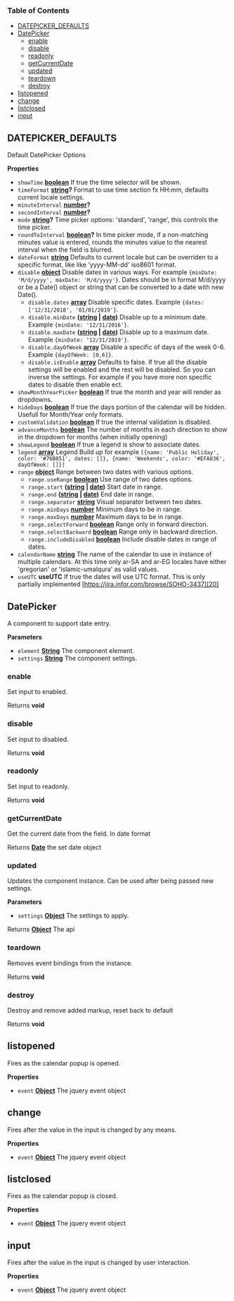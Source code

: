 <!-- Generated by documentation.js. Update this documentation by updating the source code. -->

### Table of Contents

-   [DATEPICKER_DEFAULTS][1]
-   [DatePicker][2]
    -   [enable][3]
    -   [disable][4]
    -   [readonly][5]
    -   [getCurrentDate][6]
    -   [updated][7]
    -   [teardown][8]
    -   [destroy][9]
-   [listopened][10]
-   [change][11]
-   [listclosed][12]
-   [input][13]

## DATEPICKER_DEFAULTS

Default DatePicker Options

**Properties**

-   `showTime` **[boolean][14]** If true the time selector will be shown.
-   `timeFormat` **[string][15]?** Format to use time section fx HH:mm,
     defaults current locale settings.
-   `minuteInterval` **[number][16]?** 
-   `secondInterval` **[number][16]?** 
-   `mode` **[string][15]?** Time picker options: 'standard', 'range',
     this controls the time picker.
-   `roundToInterval` **[boolean][14]?** In time picker mode, if a non-matching
     minutes value is entered,
     rounds the minutes value to the nearest interval when the field is blurred.
-   `dateFormat` **[string][15]** Defaults to current locale but can be
     overriden to a specific format, like like 'yyyy-MM-dd' iso8601 format.
-   `disable` **[object][17]** Disable dates in various ways.
    For example `{minDate: 'M/d/yyyy', maxDate: 'M/d/yyyy'}`. Dates should be in format M/d/yyyy
    or be a Date() object or string that can be converted to a date with new Date().
    -   `disable.dates` **[array][18]** Disable specific dates.
        Example `{dates: ['12/31/2018', '01/01/2019'}`.
    -   `disable.minDate` **([string][15] \| [date][19])** Disable up to a minimum date.
        Example `{minDate: '12/31/2016'}`.
    -   `disable.maxDate` **([string][15] \| [date][19])** Disable up to a maximum date.
        Example `{minDate: '12/31/2019'}`.
    -   `disable.dayOfWeek` **[array][18]** Disable a specific of days of the week 0-6.
        Example `{dayOfWeek: [0,6]}`.
    -   `disable.isEnable` **[array][18]** Defaults to false.
        If true all the disable settings will be enabled and the rest will be disabled.
        So you can inverse the settings.
        For example if you have more non specific dates to disable then enable ect.
-   `showMonthYearPicker` **[boolean][14]** If true the month and year will render
     as dropdowns.
-   `hideDays` **[boolean][14]** If true the days portion of the calendar will be hidden.
     Usefull for Month/Year only formats.
-   `customValidation` **[boolean][14]** If true the internal validation is disabled.
-   `advanceMonths` **[boolean][14]** The number of months in each direction to show in
     the dropdown for months (when initially opening)
-   `showLegend` **[boolean][14]** If true a legend is show to associate dates.
-   `legend` **[array][18]** Legend Build up
    for example `[{name: 'Public Holiday', color: '#76B051', dates: []},
    {name: 'Weekends', color: '#EFA836', dayOfWeek: []}]`
-   `range` **[object][17]** Range between two dates with various options.
    -   `range.useRange` **[boolean][14]** Use range of two dates options.
    -   `range.start` **([string][15] \| [date][19])** Start date in range.
    -   `range.end` **([string][15] \| [date][19])** End date in range.
    -   `range.separator` **[string][15]** Visual separator between two dates.
    -   `range.minDays` **[number][16]** Minimum days to be in range.
    -   `range.maxDays` **[number][16]** Maximum days to be in range.
    -   `range.selectForward` **[boolean][14]** Range only in forward direction.
    -   `range.selectBackward` **[boolean][14]** Range only in backward direction.
    -   `range.includeDisabled` **[boolean][14]** Include disable dates in range of dates.
-   `calendarName` **[string][15]** The name of the calendar to use in instance of
    multiple calendars. At this time only ar-SA and ar-EG locales have either
    'gregorian' or 'islamic-umalqura' as valid values.
-   `useUTC` **useUTC** If true the dates will use UTC format. This is only partially
    implemented [https://jira.infor.com/browse/SOHO-3437][20]

## DatePicker

A component to support date entry.

**Parameters**

-   `element` **[String][15]** The component element.
-   `settings` **[String][15]** The component settings.

### enable

Set input to enabled.

Returns **void** 

### disable

Set input to disabled.

Returns **void** 

### readonly

Set input to readonly.

Returns **void** 

### getCurrentDate

Get the current date from the field. In date format

Returns **[Date][19]** the set date object

### updated

Updates the component instance. Can be used after being passed new settings.

**Parameters**

-   `settings` **[Object][17]** The settings to apply.

Returns **[Object][17]** The api

### teardown

Removes event bindings from the instance.

Returns **void** 

### destroy

Destroy and remove added markup, reset back to default

Returns **void** 

## listopened

Fires as the calendar popup is opened.

**Properties**

-   `event` **[Object][17]** The jquery event object

## change

Fires after the value in the input is changed by any means.

**Properties**

-   `event` **[Object][17]** The jquery event object

## listclosed

Fires as the calendar popup is closed.

**Properties**

-   `event` **[Object][17]** The jquery event object

## input

Fires after the value in the input is changed by user interaction.

**Properties**

-   `event` **[Object][17]** The jquery event object

[1]: #datepicker_defaults

[2]: #datepicker

[3]: #enable

[4]: #disable

[5]: #readonly

[6]: #getcurrentdate

[7]: #updated

[8]: #teardown

[9]: #destroy

[10]: #listopened

[11]: #change

[12]: #listclosed

[13]: #input

[14]: https://developer.mozilla.org/docs/Web/JavaScript/Reference/Global_Objects/Boolean

[15]: https://developer.mozilla.org/docs/Web/JavaScript/Reference/Global_Objects/String

[16]: https://developer.mozilla.org/docs/Web/JavaScript/Reference/Global_Objects/Number

[17]: https://developer.mozilla.org/docs/Web/JavaScript/Reference/Global_Objects/Object

[18]: https://developer.mozilla.org/docs/Web/JavaScript/Reference/Global_Objects/Array

[19]: https://developer.mozilla.org/docs/Web/JavaScript/Reference/Global_Objects/Date

[20]: https://jira.infor.com/browse/SOHO-3437

